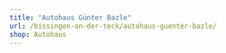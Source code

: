 ```yaml
---
title: "Autohaus Günter Bazle"
url: /bissingen-an-der-teck/autohaus-guenter-bazle/
shop: Autohaus
---
```

